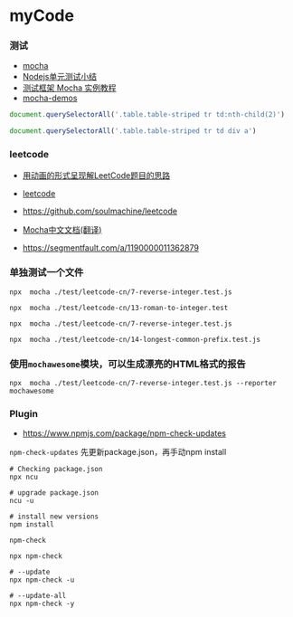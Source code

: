 # myCode


### 测试

- [mocha](https://www.liaoxuefeng.com/wiki/1022910821149312/1101756368943712)
- [Nodejs单元测试小结](https://segmentfault.com/a/1190000002921481?utm_source=tag-newest)
- [测试框架 Mocha 实例教程](http://www.ruanyifeng.com/blog/2015/12/a-mocha-tutorial-of-examples.html)
- [mocha-demos](https://github.com/ruanyf/mocha-demos)


```js
document.querySelectorAll('.table.table-striped tr td:nth-child(2)')

document.querySelectorAll('.table.table-striped tr td div a')
```


### leetcode

- [用动画的形式呈现解LeetCode题目的思路](https://github.com/MisterBooo/LeetCodeAnimation)
- [leetcode](https://github.com/haoel/leetcode)
- https://github.com/soulmachine/leetcode


- [Mocha中文文档(翻译)](https://github.com/zhaosaisai/mocha-in-chinese)
- https://segmentfault.com/a/1190000011362879


### 单独测试一个文件


`npx  mocha ./test/leetcode-cn/7-reverse-integer.test.js`

`npx  mocha ./test/leetcode-cn/13-roman-to-integer.test`

```
npx  mocha ./test/leetcode-cn/7-reverse-integer.test.js

npx  mocha ./test/leetcode-cn/14-longest-common-prefix.test.js

```

### 使用`mochawesome`模块，可以生成漂亮的HTML格式的报告

```
npx  mocha ./test/leetcode-cn/7-reverse-integer.test.js --reporter mochawesome
```

### Plugin

- https://www.npmjs.com/package/npm-check-updates

`npm-check-updates` 先更新package.json，再手动npm install

```shell
# Checking package.json
npx ncu

# upgrade package.json
ncu -u

# install new versions
npm install
```

`npm-check`

```shell
npx npm-check

# --update
npx npm-check -u

# --update-all
npx npm-check -y
```